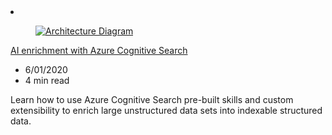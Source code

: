<!-- This file is automatically generated by build/architectures/build_index.py. Any updates will be lost. -->

<!-- markdownlint-disable MD033 -->

<li class="grid-item item-column" data-categories="AI + Machine Learning ">
<article class="card">
    <div class="card-header has-margin-bottom-none" aria-hidden="true">
        <figure class="image diagram has-height-175 has-overflow-hidden level">
            <a href="/azure/architecture/solution-ideas/articles/cognitive-search-with-skillsets"><img src="/azure/architecture/browse/thumbs/cognitive-search-with-skillsets.png" class="diagram" alt="Architecture Diagram" data-linktype="relative-path"></a>
        </figure>
    </div>
    <div class="card-content">
        <a class="card-content-title has-margin-top-none" href="/azure/architecture/solution-ideas/articles/cognitive-search-with-skillsets">
            <p>AI enrichment with Azure Cognitive Search</p>
        </a>
        <ul class="card-content-metadata">
            <li>6/01/2020</li>
            <li>4 min read</li>
        </ul>
        <p class="card-content-description">Learn how to use Azure Cognitive Search pre-built skills and custom extensibility to enrich large unstructured data sets into indexable structured data.</p>
        <div class="bottom-to-top-fade is-hidden-mobile"></div>
    </div>
</article>
</li>
